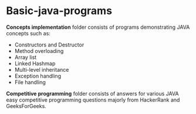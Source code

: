 # Basic-java-programs

**Concepts implementation** folder consists of programs demonstrating JAVA concepts such as:
+ Constructors and Destructor
+ Method overloading
+ Array list
+ Linked Hashmap
+ Multi-level inheritance
+ Exception handling
+ File handling

**Competitive programming** folder consists of answers for various JAVA easy competitive programming questions majorly from HackerRank and GeeksForGeeks.
